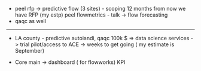 
- peel rfp -> predictive flow (3 sites) - scoping
12 months from now we have RFP
(my estp)
peel flowmetrics - talk -> flow forecasting
- qaqc as well
--------------------

- LA county - predictive autoiandi, qaqc 100k $ => data science services -> trial pilot/access to ACE -> 
weeks to get going ( my estimate is September)

- Core main -> dashboard ( for flowworks) KPI


